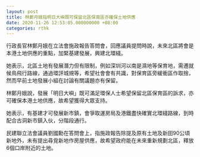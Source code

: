 ```yaml
---
layout: post
title: 林鄭月娥指明日大嶼既可保留北區保育區亦確保土地供應
date: 2020-11-26 12:53:05.000000000 +08:00
categories: rthk
---
```


行政長官林鄭月娥在立法會施政報告答問會，回應議員提問時說，未來北區將會是本港土地供應的重點，加緊基建發展，興建北環綫。

她表示，北區土地有發展潛力但有限制，例如深圳河以南是濕地等保育地，需遷就候鳥飛行路線，通過環評城規等，希望社會會有共識，對保育區旁緩衝區作取捨，然而早前土地發展小組在討論有關議題亦有保留。

林鄭月娥說，發展「明日大嶼」既可滿足環保人士希望保留北區保育區的訴求，亦可確保本港土地供應，故希望獲得大眾支持。

她表示，有基建才可發展新市鎮，會爭取運房局及港鐵盡快確實北環綫路線，到時配合古洞新市鎮入伙，分階段通行。

民建聯立法會議員劉國勳在答問會上，指施政報告除提及原有土地及新田90公頃新地外，未有提出尋覓新地作房屋供應，故希望政府能在未來重新規劃北區，釋放6個口岸附近的土地。
